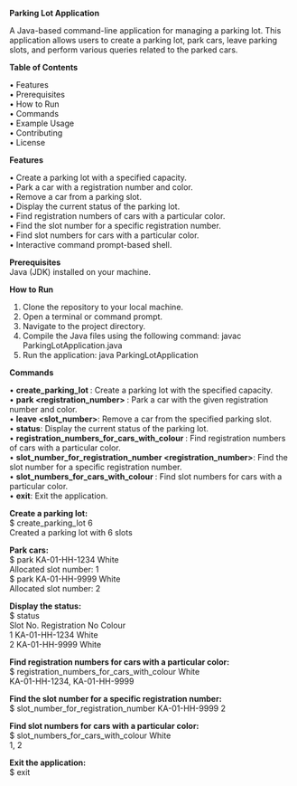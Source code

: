 **Parking Lot Application**

A Java-based command-line application for managing a parking lot. This application allows users to create a parking lot, park cars, leave parking slots, and perform various queries related to the parked cars.

**Table of Contents**

•	Features  
•	Prerequisites  
•	How to Run  
•	Commands  
•	Example Usage  
•	Contributing  
•	License  

**Features**

•	Create a parking lot with a specified capacity.  
•	Park a car with a registration number and color.  
•	Remove a car from a parking slot.  
•	Display the current status of the parking lot.  
•	Find registration numbers of cars with a particular color.  
•	Find the slot number for a specific registration number.  
•	Find slot numbers for cars with a particular color.  
•	Interactive command prompt-based shell.  

**Prerequisites**  
Java (JDK) installed on your machine.

**How to Run**

1.	Clone the repository to your local machine.
2.	Open a terminal or command prompt.
3.	Navigate to the project directory.
4.	Compile the Java files using the following command: javac ParkingLotApplication.java
5.	Run the application: java ParkingLotApplication

**Commands**

•	**create_parking_lot <capacity>**: Create a parking lot with the specified capacity.  
•	**park <registration_number> <color>**: Park a car with the given registration number and color.  
•	**leave <slot_number>**: Remove a car from the specified parking slot.  
•	**status**: Display the current status of the parking lot.  
•	**registration_numbers_for_cars_with_colour <color>**: Find registration numbers of cars with a particular color.  
•	**slot_number_for_registration_number <registration_number>**: Find the slot number for a specific registration number.  
•	**slot_numbers_for_cars_with_colour <color>**: Find slot numbers for cars with a particular color.  
•	**exit**: Exit the application.

**Create a parking lot:**  
$ create_parking_lot 6  
Created a parking lot with 6 slots 

**Park cars:**  
$ park KA-01-HH-1234 White  
Allocated slot number: 1  
$ park KA-01-HH-9999 White  
Allocated slot number: 2  

**Display the status:**  
$ status  
Slot No. Registration No Colour  
1 KA-01-HH-1234 White  
2 KA-01-HH-9999 White  

**Find registration numbers for cars with a particular color:**  
$ registration_numbers_for_cars_with_colour White  
KA-01-HH-1234, KA-01-HH-9999

**Find the slot number for a specific registration number:**  
$ slot_number_for_registration_number KA-01-HH-9999
2

**Find slot numbers for cars with a particular color:**  
$ slot_numbers_for_cars_with_colour White  
1, 2

**Exit the application:**  
$ exit

